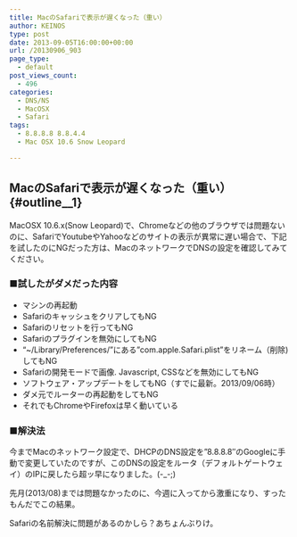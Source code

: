 ```yaml
---
title: MacのSafariで表示が遅くなった（重い）
author: KEINOS
type: post
date: 2013-09-05T16:00:00+00:00
url: /20130906_903
page_type:
  - default
post_views_count:
  - 496
categories:
  - DNS/NS
  - MacOSX
  - Safari
tags:
  - 8.8.8.8 8.8.4.4
  - Mac OSX 10.6 Snow Leopard

---
```

## MacのSafariで表示が遅くなった（重い） {#outline__1}

<div class="section">
  <p>
    MacOSX 10.6.x(Snow Leopard)で、Chromeなどの他のブラウザでは問題ないのに、SafariでYoutubeやYahooなどのサイトの表示が異常に遅い場合で、下記を試したのにNGだった方は、MacのネットワークでDNSの設定を確認してみてください。
  </p>
  
  <h3 id="outline__1_1">
    ■試したがダメだった内容
  </h3>
  
  <ul>
    <li>
      マシンの再起動
    </li>
    <li>
      SafariのキャッシュをクリアしてもNG
    </li>
    <li>
      Safariのリセットを行ってもNG
    </li>
    <li>
      Safariのプラグインを無効にしてもNG
    </li>
    <li>
      &#8220;~/Library/Preferences/&#8221;にある&#8221;com.apple.Safari.plist&#8221;をリネーム（削除)してもNG
    </li>
    <li>
      Safariの開発モードで画像. Javascript, CSSなどを無効にしてもNG
    </li>
    <li>
      ソフトウェア・アップデートをしてもNG（すでに最新。2013/09/06時）
    </li>
    <li>
      ダメ元でルーターの再起動をしてもNG
    </li>
    <li>
      それでもChromeやFirefoxは早く動いている
    </li>
  </ul>
  
  <h3 id="outline__1_2">
    ■解決法
  </h3>
  
  <p>
    今までMacのネットワーク設定で、DHCPのDNS設定を&#8221;8.8.8.8&#8243;のGoogleに手動で変更していたのですが、このDNSの設定をルータ（デフォルトゲートウェイ）のIPに戻したら超ッ早になりました。(-_-;)
  </p>
  
  <p>
    先月(2013/08)までは問題なかったのに、今週に入ってから激重になり、すったもんだでこの結果。
  </p>
  
  <p>
    Safariの名前解決に問題があるのかしら？あちょんぶりけ。
  </p>
</div>